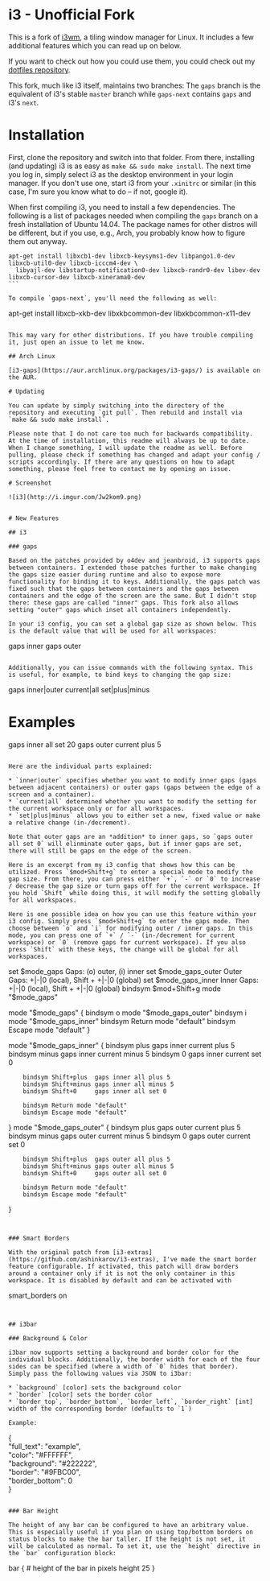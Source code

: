 # i3 - Unofficial Fork

This is a fork of [i3wm](http://www.i3wm.org), a tiling window manager for Linux. It includes a few additional features which you can read up on below.

If you want to check out how you could use them, you could check out my [dotfiles repository](https://www.github.com/Airblader/dotfiles).

This fork, much like i3 itself, maintains two branches: The `gaps` branch is the equivalent of i3's stable `master` branch while `gaps-next` contains `gaps` and i3's `next`.


# Installation

First, clone the repository and switch into that folder. From there, installing (and updating) i3 is as easy as `make && sudo make install`. The next time you log in, simply select i3 as the desktop environment in your login manager. If you don't use one, start i3 from your `.xinitrc` or similar (in this case, I'm sure you know what to do – if not, google it).

When first compiling i3, you need to install a few dependencies. The following is a list of packages needed when compiling the `gaps` branch on a fresh installation of Ubuntu 14.04. The package names for other distros will be different, but if you use, e.g., Arch, you probably know how to figure them out anyway.


````
apt-get install libxcb1-dev libxcb-keysyms1-dev libpango1.0-dev libxcb-util0-dev libxcb-icccm4-dev \
  libyajl-dev libstartup-notification0-dev libxcb-randr0-dev libev-dev libxcb-cursor-dev libxcb-xinerama0-dev
```

To compile `gaps-next`, you'll need the following as well:

````
apt-get install libxcb-xkb-dev libxkbcommon-dev libxkbcommon-x11-dev
```

This may vary for other distributions. If you have trouble compiling it, just open an issue to let me know.

## Arch Linux

[i3-gaps](https://aur.archlinux.org/packages/i3-gaps/) is available on the AUR.

# Updating

You can update by simply switching into the directory of the repository and executing `git pull`. Then rebuild and install via `make && sudo make install`.

Please note that I do not care too much for backwards compatibility. At the time of installation, this readme will always be up to date. When I change something, I will update the readme as well. Before pulling, please check if something has changed and adapt your config / scripts accordingly. If there are any questions on how to adapt something, please feel free to contact me by opening an issue.

# Screenshot

![i3](http://i.imgur.com/Jw2kom9.png)


# New Features

## i3

### gaps

Based on the patches provided by o4dev and jeanbroid, i3 supports gaps between containers. I extended those patches further to make changing the gaps size easier during runtime and also to expose more functionality for binding it to keys. Additionally, the gaps patch was fixed such that the gaps between containers and the gaps between containers and the edge of the screen are the same. But I didn't stop there: these gaps are called "inner" gaps. This fork also allows setting "outer" gaps which inset all containers independently.

In your i3 config, you can set a global gap size as shown below. This is the default value that will be used for all workspaces:

````
gaps inner <px>
gaps outer <px>
```

Additionally, you can issue commands with the following syntax. This is useful, for example, to bind keys to changing the gap size:

````
gaps inner|outer current|all set|plus|minus <px>

# Examples
gaps inner all set 20
gaps outer current plus 5
```

Here are the individual parts explained:

* `inner|outer` specifies whether you want to modify inner gaps (gaps between adjacent containers) or outer gaps (gaps between the edge of a screen and a container).
* `current|all` determined whether you want to modify the setting for the current workspace only or for all workspaces.
* `set|plus|minus` allows you to either set a new, fixed value or make a relative change (in-/decrement).

Note that outer gaps are an *addition* to inner gaps, so `gaps outer all set 0` will elinminate outer gaps, but if inner gaps are set, there will still be gaps on the edge of the screen.

Here is an excerpt from my i3 config that shows how this can be utilized. Press `$mod+Shift+g` to enter a special mode to modify the gap size. From there, you can press either `+`, `-` or `0` to increase / decrease the gap size or turn gaps off for the current workspace. If you hold `Shift` while doing this, it will modify the setting globally for all workspaces.

Here is one possible idea on how you can use this feature within your i3 config. Simply press `$mod+Shift+g` to enter the gaps mode. Then choose between `o` and `i` for modifying outer / inner gaps. In this mode, you can press one of `+` / `-` (in-/decrement for current workspace) or `0` (remove gaps for current workspace). If you also press `Shift` with these keys, the change will be global for all workspaces.

````
set $mode_gaps Gaps: (o) outer, (i) inner
set $mode_gaps_outer Outer Gaps: +|-|0 (local), Shift + +|-|0 (global)
set $mode_gaps_inner Inner Gaps: +|-|0 (local), Shift + +|-|0 (global)
bindsym $mod+Shift+g mode "$mode_gaps"

mode "$mode_gaps" {
        bindsym o      mode "$mode_gaps_outer"
        bindsym i      mode "$mode_gaps_inner"
        bindsym Return mode "default"
        bindsym Escape mode "default"
}

mode "$mode_gaps_inner" {
        bindsym plus  gaps inner current plus 5
        bindsym minus gaps inner current minus 5
        bindsym 0     gaps inner current set 0

        bindsym Shift+plus  gaps inner all plus 5
        bindsym Shift+minus gaps inner all minus 5
        bindsym Shift+0     gaps inner all set 0

        bindsym Return mode "default"
        bindsym Escape mode "default"
}
mode "$mode_gaps_outer" {
        bindsym plus  gaps outer current plus 5
        bindsym minus gaps outer current minus 5
        bindsym 0     gaps outer current set 0

        bindsym Shift+plus  gaps outer all plus 5
        bindsym Shift+minus gaps outer all minus 5
        bindsym Shift+0     gaps outer all set 0

        bindsym Return mode "default"
        bindsym Escape mode "default"
}
```


### Smart Borders

With the original patch from [i3-extras](https://github.com/ashinkarov/i3-extras), I've made the smart border feature configurable. If activated, this patch will draw borders around a container only if it is not the only container in this workspace. It is disabled by default and can be activated with

````
smart_borders on
```


## i3bar

### Background & Color

i3bar now supports setting a background and border color for the individual blocks. Additionally, the border width for each of the four sides can be specified (where a width of `0` hides that border). Simply pass the following values via JSON to i3bar:

* `background` [color] sets the background color
* `border` [color] sets the border color
* `border_top`, `border_bottom`, `border_left`, `border_right` [int] width of the corresponding border (defaults to `1`)

Example:

````
{ \
  "full_text": "example", \
  "color": "\#FFFFFF", \
  "background": "\#222222", \
  "border": "\#9FBC00", \
  "border_bottom": 0 \
}
```

### Bar Height

The height of any bar can be configured to have an arbitrary value. This is especially useful if you plan on using top/bottom borders on status blocks to make the bar taller. If the height is not set, it will be calculated as normal. To set it, use the `height` directive in the `bar` configuration block:

````
bar {
        # height of the bar in pixels
        height 25
}
```
